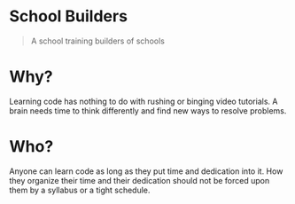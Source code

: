 # School Builders

> A school training builders of schools

# Why?

Learning code has nothing to do with rushing or binging video tutorials. A brain needs time to think differently and find new ways to resolve problems.

# Who?

Anyone can learn code as long as they put time and dedication into it. How they organize their time and their dedication should not be forced upon them by a syllabus or a tight schedule.
